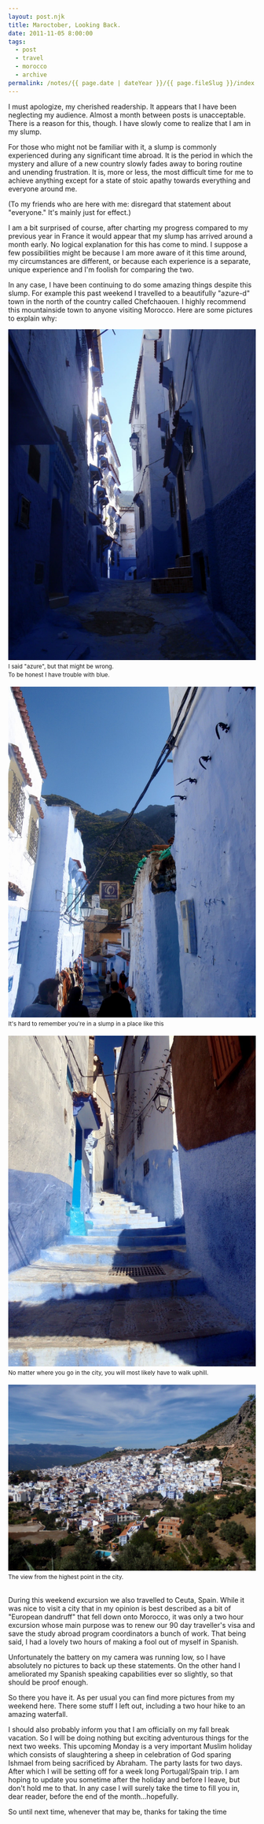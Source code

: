 ```yaml
---
layout: post.njk
title: Maroctober, Looking Back.
date: 2011-11-05 8:00:00
tags:
  - post
  - travel
  - morocco
  - archive
permalink: /notes/{{ page.date | dateYear }}/{{ page.fileSlug }}/index.html
---
```


I must apologize, my cherished readership. It appears that I have been neglecting my audience. Almost a month between posts is unacceptable. There is a reason for this, though. I have slowly come to realize that I am in my slump.

For those who might not be familiar with it, a slump is commonly experienced during any significant time abroad. It is the period in which the mystery and allure of a new country slowly fades away to boring routine and unending frustration. It is, more or less, the most difficult time for me to achieve anything except for a state of stoic apathy towards everything and everyone around me.

(To my friends who are here with me: disregard that statement about "everyone." It's mainly just for effect.)

I am a bit surprised of course, after charting my progress compared to my previous year in France it would appear that my slump has arrived around a month early. No logical explanation for this has come to mind. I suppose a few possibilities might be because I am more aware of it this time around, my circumstances are different, or because each experience is a separate, unique experience and I'm foolish for comparing the two.

In any case, I have been continuing to do some amazing things despite this slump. For example this past weekend I travelled to a beautifully "azure-d" town in the north of the country called Chefchaouen. I highly recommend this mountainside town to anyone visiting Morocco. Here are some pictures to explain why:

<div><img src="/img/blog-archive/back-1.jpg" class="blog-pic" /></div>
<div class="center-text"><small>I said "azure", but that might be wrong.</br>
To be honest I have trouble with blue.</small></div><br />

<div><img src="/img/blog-archive/back-2.jpg" class="blog-pic" /></div>
<div class="center-text"><small>It's hard to remember you're in a
slump in a place like this</small></div><br />

<div><img src="/img/blog-archive/back-3.jpg" class="blog-pic" /></div>
<div class="center-text"><small>No matter where you go in the city, you
will most likely have to walk uphill.</small></div><br />

<div><img src="/img/blog-archive/back-4.jpg" class="blog-pic" /></div>
<div class="center-text"><small>The view from the highest point in the city.</small></div><br />

During this weekend excursion we also travelled to Ceuta, Spain. While it was nice to visit a city that in my opinion is best described as a bit of "European dandruff" that fell down onto Morocco, it was only a two hour excursion whose main purpose was to renew our 90 day traveller's visa and save the study abroad program coordinators a bunch of work. That being said, I had a lovely two hours of making a fool out of myself in Spanish.

Unfortunately the battery on my camera was running low, so I have absolutely no pictures to back up these statements. On the other hand I ameliorated my Spanish speaking capabilities ever so slightly, so that should be proof enough.

So there you have it. As per usual you can find more pictures from my weekend here. There some stuff I left out, including a two hour hike to an amazing waterfall.

I should also probably inform you that I am officially on my fall break vacation. So I will be doing nothing but exciting adventurous things for the next two weeks. This upcoming Monday is a very important Muslim holiday which consists of slaughtering a sheep in celebration of God sparing Ishmael from being sacrificed by Abraham. The party lasts for two days. After which I will be setting off for a week long Portugal/Spain trip. I am hoping to update you sometime after the holiday and before I leave, but don't hold me to that. In any case I will surely take the time to fill you in, dear reader, before the end of the month...hopefully.

So until next time, whenever that may be, thanks for taking the time
